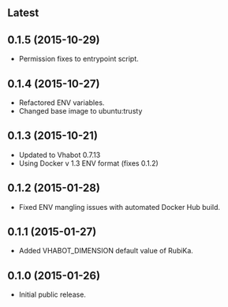 ## Latest

## 0.1.5 (2015-10-29)

  - Permission fixes to entrypoint script.

## 0.1.4 (2015-10-27)

  - Refactored ENV variables.
  - Changed base image to ubuntu:trusty

## 0.1.3 (2015-10-21)

  - Updated to Vhabot 0.7.13
  - Using Docker v 1.3 ENV format (fixes 0.1.2)

## 0.1.2 (2015-01-28)

  - Fixed ENV mangling issues with automated Docker Hub build.

## 0.1.1 (2015-01-27)

  - Added VHABOT_DIMENSION default value of RubiKa.

## 0.1.0 (2015-01-26)

  - Initial public release.
